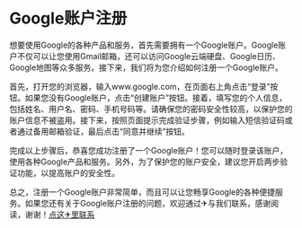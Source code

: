 # Google账户注册

想要使用Google的各种产品和服务，首先需要拥有一个Google账户。Google账户不仅可以让您使用Gmail邮箱，还可以访问Google云端硬盘、Google日历、Google地图等众多服务。接下来，我们将为您介绍如何注册一个Google账户。

首先，打开您的浏览器，输入www.google.com，在页面右上角点击“登录”按钮。如果您没有Google账户，点击“创建账户”按钮。接着，填写您的个人信息，包括姓名、用户名、密码、手机号码等。请确保您的密码安全性较高，以保护您的账户信息不被盗用。接下来，按照页面提示完成验证步骤，例如输入短信验证码或者通过备用邮箱验证，最后点击“同意并继续”按钮。

完成以上步骤后，恭喜您成功注册了一个Google账户！您可以随时登录该账户，使用各种Google产品和服务。另外，为了保护您的账户安全，建议您开启两步验证功能，以提高账户的安全性。

总之，注册一个Google账户非常简单，而且可以让您畅享Google的各种便捷服务。如果您还有关于Google账户注册的问题，欢迎通过✈与我们联系，感谢阅读，谢谢！[点这✈里联系](https://gg.k02.cc)